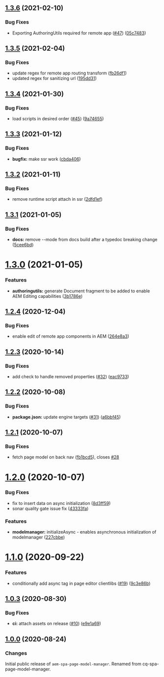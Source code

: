 ## [1.3.6](https://github.com/adobe/aem-spa-page-model-manager/compare/v1.3.5...v1.3.6) (2021-02-10)


### Bug Fixes

* Exporting AuthoringUtils required for remote app ([#47](https://github.com/adobe/aem-spa-page-model-manager/issues/47)) ([05c7483](https://github.com/adobe/aem-spa-page-model-manager/commit/05c74839796f390b7e52571c9c141352169fa7f2))

## [1.3.5](https://github.com/adobe/aem-spa-page-model-manager/compare/v1.3.4...v1.3.5) (2021-02-04)


### Bug Fixes

* update regex for remote app routing transform ([fb26df1](https://github.com/adobe/aem-spa-page-model-manager/commit/fb26df1fe346278304a499ce9f35608766f2e537))
* updated regex for sanitizing url ([195dd31](https://github.com/adobe/aem-spa-page-model-manager/commit/195dd31e046367825444f137bb3e3a1cd7208581))

## [1.3.4](https://github.com/adobe/aem-spa-page-model-manager/compare/v1.3.3...v1.3.4) (2021-01-30)


### Bug Fixes

* load scripts in desired order ([#45](https://github.com/adobe/aem-spa-page-model-manager/issues/45)) ([9a74655](https://github.com/adobe/aem-spa-page-model-manager/commit/9a7465503a3cc5b38b4bee7c838b67e8a7a5990f))

## [1.3.3](https://github.com/adobe/aem-spa-page-model-manager/compare/v1.3.2...v1.3.3) (2021-01-12)


### Bug Fixes

* **bugfix:** make ssr work ([cbda406](https://github.com/adobe/aem-spa-page-model-manager/commit/cbda4062608e5c81120e3ab5a7d599a2db5b3da5))

## [1.3.2](https://github.com/adobe/aem-spa-page-model-manager/compare/v1.3.1...v1.3.2) (2021-01-11)


### Bug Fixes

* remove runtime script attach in ssr ([2dfd1ef](https://github.com/adobe/aem-spa-page-model-manager/commit/2dfd1ef5ea5c8e581d8b9a535e20fc6e7d778443))

## [1.3.1](https://github.com/adobe/aem-spa-page-model-manager/compare/v1.3.0...v1.3.1) (2021-01-05)


### Bug Fixes

* **docs:** remove --mode from docs build after a typedoc breaking change ([5cee6bd](https://github.com/adobe/aem-spa-page-model-manager/commit/5cee6bd7abecf7f83a808231752554b705a83d82))

# [1.3.0](https://github.com/adobe/aem-spa-page-model-manager/compare/v1.2.4...v1.3.0) (2021-01-05)


### Features

* **authoringutils:** generate Document fragment to be added to enable AEM Editing capabilities ([3b1786e](https://github.com/adobe/aem-spa-page-model-manager/commit/3b1786e0004514c5ead21ddf85e4a62d456bf22b))

## [1.2.4](https://github.com/adobe/aem-spa-page-model-manager/compare/v1.2.3...v1.2.4) (2020-12-04)


### Bug Fixes

* enable edit of remote app components in AEM ([264e8a3](https://github.com/adobe/aem-spa-page-model-manager/commit/264e8a3cc55b9ba00e7560766edd3c5ced67ea3b))

## [1.2.3](https://github.com/adobe/aem-spa-page-model-manager/compare/v1.2.2...v1.2.3) (2020-10-14)


### Bug Fixes

* add check to handle removed properties ([#32](https://github.com/adobe/aem-spa-page-model-manager/issues/32)) ([eac9733](https://github.com/adobe/aem-spa-page-model-manager/commit/eac9733072e9fb2d2ce39bcccff28578e6ca408e))

## [1.2.2](https://github.com/adobe/aem-spa-page-model-manager/compare/v1.2.1...v1.2.2) (2020-10-08)


### Bug Fixes

* **package.json:** update engine targets ([#31](https://github.com/adobe/aem-spa-page-model-manager/issues/31)) ([a6bbf45](https://github.com/adobe/aem-spa-page-model-manager/commit/a6bbf455a32f97b72120bd999d027a45f4d57006))

## [1.2.1](https://github.com/adobe/aem-spa-page-model-manager/compare/v1.2.0...v1.2.1) (2020-10-07)


### Bug Fixes

* fetch page model on back nav ([fb1bcd5](https://github.com/adobe/aem-spa-page-model-manager/commit/fb1bcd54fbf05115d1cb35da304a013f6e53d23b)), closes [#28](https://github.com/adobe/aem-spa-page-model-manager/issues/28)

# [1.2.0](https://github.com/adobe/aem-spa-page-model-manager/compare/v1.1.0...v1.2.0) (2020-10-07)


### Bug Fixes

* fix to insert data on async initialization ([8d3ff59](https://github.com/adobe/aem-spa-page-model-manager/commit/8d3ff5973ddd7fac5b44a9c815c93132d8a39170))
* sonar quality gate issue fix ([43333fa](https://github.com/adobe/aem-spa-page-model-manager/commit/43333facde9eb5fc171f79155a26475e5e83e257))


### Features

* **modelmanager:** initializeAsync - enables asynchronous initialization of modelmanager ([227cbbe](https://github.com/adobe/aem-spa-page-model-manager/commit/227cbbe78e83cef13282151a0259080828ce93bc))

# [1.1.0](https://github.com/adobe/aem-spa-page-model-manager/compare/v1.0.3...v1.1.0) (2020-09-22)


### Features

* conditionally add async tag in page editor clientlibs ([#19](https://github.com/adobe/aem-spa-page-model-manager/issues/19)) ([9c3e86b](https://github.com/adobe/aem-spa-page-model-manager/commit/9c3e86b2ac5c55a71ec2ff2bb65d44dc9fa4994d))

## [1.0.3](https://github.com/adobe/aem-spa-page-model-manager/compare/v1.0.2...v1.0.3) (2020-08-30)


### Bug Fixes

* **ci:** attach assets on release ([#10](https://github.com/adobe/aem-spa-page-model-manager/issues/10)) ([e9e1a69](https://github.com/adobe/aem-spa-page-model-manager/commit/e9e1a69ddcb5842a7763971e483770279310e387))

## [1.0.0](https://github.com/adobe/aem-spa-page-model-manager/releases/tag/v1.0.0) (2020-08-24)


### Changes

Initial public release of `aem-spa-page-model-manager`. Renamed from cq-spa-page-model-manager.
